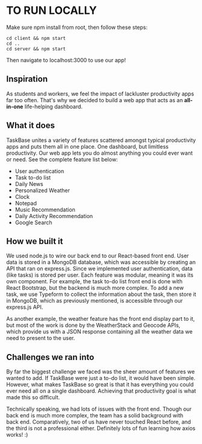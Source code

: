 # TO RUN LOCALLY
Make sure npm install from root, then follow these steps: 
```
cd client && npm start
cd ..
cd server && npm start
```
Then navigate to localhost:3000 to use our app!

## Inspiration
As students and workers, we feel the impact of lackluster productivity apps far too often. That's why we decided to build a web app that acts as an **all-in-one** life-helping dashboard.

## What it does
TaskBase unites a variety of features scattered amongst typical productivity apps and puts them all in one place. One dashboard, but limitless productivity. Our web app lets you do almost anything you could ever want or need. See the complete feature list below:

* User authentication
* Task to-do list
* Daily News
* Personalized Weather
* Clock
* Notepad
* Music Recommendation
* Daily Activity Recommendation
* Google Search

## How we built it
We used node.js to wire our back end to our React-based front end. User data is stored in a MongoDB database, which was accessible by creating an API that ran on express.js. Since we implemented user authentication, data (like tasks) is stored per user. Each feature was modular, meaning it was its own component. For example, the task to-do list front end is done with React Bootstrap, but the backend is much more complex. To add a new task, we use Typeform to collect the information about the task, then store it in MongoDB, which as previously mentioned, is accessible through our express.js API. 

As another example, the weather feature has the front end display part to it, but most of the work is done by the WeatherStack and Geocode APIs, which provide us with a JSON response containing all the weather data we need to present to the user.

## Challenges we ran into
By far the biggest challenge we faced was the sheer amount of features we wanted to add. If TaskBase were just a to-do list, it would have been simple. However, what makes TaskBase so great is that it has everything you could ever need all on a single dashboard. Achieving that productivity goal is what made this so difficult.

Technically speaking, we had lots of issues with the front end. Though our back end is much more complex, the team has a solid background with back end. Comparatively, two of us have never touched React before, and the third is not a professional either. Definitely lots of fun learning how axios works! :)
